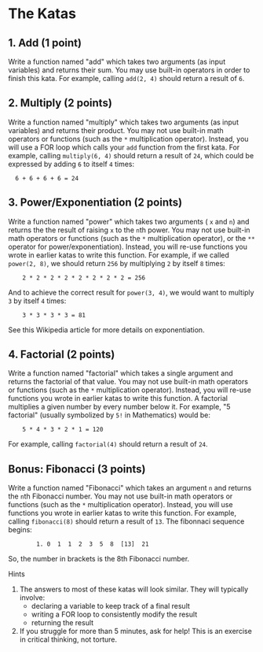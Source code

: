 # The Katas

## 1. Add (1 point)

Write a function named "add" which takes two arguments (as input variables) and returns their sum.
You may use built-in operators in order to finish this kata.
For example, calling `add(2, 4)` should return a result of `6`.

## 2. Multiply (2 points)

Write a function named "multiply" which takes two arguments (as input variables) and returns their product.
You may not use built-in math operators or functions (such as the `*` multiplication operator). Instead, you will use a FOR loop which calls your `add` function from the first kata.
For example, calling `multiply(6, 4)` should return a result of `24`, which could be expressed by adding `6` to itself `4` times:

```
  6 + 6 + 6 + 6 = 24
```

## 3. Power/Exponentiation (2 points)

Write a function named "power" which takes two arguments ( `x` and `n`) and returns the the result of raising `x` to the `n`th power.
You may not use built-in math operators or functions (such as the `*` multiplication operator), or the `**` operator for power/exponentiation). Instead, you will re-use functions you wrote in earlier katas to write this function.
For example, if we called `power(2, 8)`, we should return `256` by multiplying `2` by itself `8` times:

```
    2 * 2 * 2 * 2 * 2 * 2 * 2 * 2 = 256
```

And to achieve the correct result for `power(3, 4)`, we would want to multiply `3` by itself `4` times:

```
    3 * 3 * 3 * 3 = 81
```

See this Wikipedia article for more details on exponentiation.

## 4. Factorial (2 points)

Write a function named "factorial" which takes a single argument and returns the factorial of that value.
You may not use built-in math operators or functions (such as the `*` multiplication operator). Instead, you will re-use functions you wrote in earlier katas to write this function.
A factorial multiplies a given number by every number below it. For example, "5 factorial" (usually symbolized by `5!` in Mathematics) would be:

```
    5 * 4 * 3 * 2 * 1 = 120
```

For example, calling `factorial(4)` should return a result of `24`.

## Bonus: Fibonacci (3 points)

Write a function named "Fibonacci" which takes an argument `n` and returns the `n`th Fibonacci number.
You may not use built-in math operators or functions (such as the `*` multiplication operator). Instead, you will use functions you wrote in earlier katas to write this function.
For example, calling `fibonacci(8)` should return a result of `13`. The fibonnaci sequence begins:

```
        1. 0  1  1  2  3  5  8  [13]  21
```

So, the number in brackets is the 8th Fibonacci number.

Hints

1. The answers to most of these katas will look similar. They will typically involve:
   - declaring a variable to keep track of a final result
   - writing a FOR loop to consistently modify the result
   - returning the result
2. If you struggle for more than 5 minutes, ask for help! This is an exercise in critical thinking, not torture.

